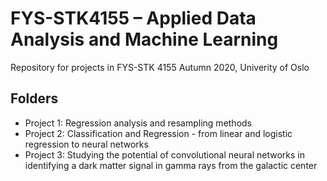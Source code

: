 # FYS-STK4155 – Applied Data Analysis and Machine Learning

Repository for projects in FYS-STK 4155 Autumn 2020, Univerity of Oslo

## Folders
- Project 1: Regression analysis and resampling methods
- Project 2: Classification and Regression - from linear and logistic regression to neural networks
- Project 3: Studying the potential of convolutional neural networks in identifying a dark matter signal in gamma rays from the galactic center
